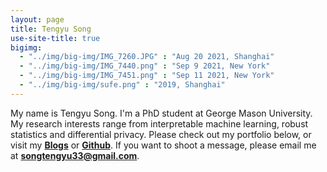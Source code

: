 ```yaml
---
layout: page
title: Tengyu Song
use-site-title: true
bigimg:
  - "../img/big-img/IMG_7260.JPG" : "Aug 20 2021, Shanghai"
  - "../img/big-img/IMG_7440.png" : "Sep 9 2021, New York"
  - "../img/big-img/IMG_7451.png" : "Sep 11 2021, New York"
  - "../img/big-img/sufe.png" : "2019, Shanghai"
---
```


 My name is Tengyu Song. I'm a PhD student at George Mason University. My research interests range from interpretable machine learning, robust statistics and differential privacy. Please check out my portfolio below, or visit my <a href="https://st3nv.github.io/blogs.html"><b>Blogs</b></a> or <a href="https://github.com/st3nv"><b>Github</b></a>. If you want to shoot a message, please email me at <a href=""><b>songtengyu33@gmail.com</b></a>.



